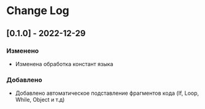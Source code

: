 # Change Log

## [0.1.0] - 2022-12-29
### Изменено
- Изменена обработка констант языка
### Добавлено
- Добавлено автоматическое подставление фрагментов кода (If, Loop, While, Object и т.д)